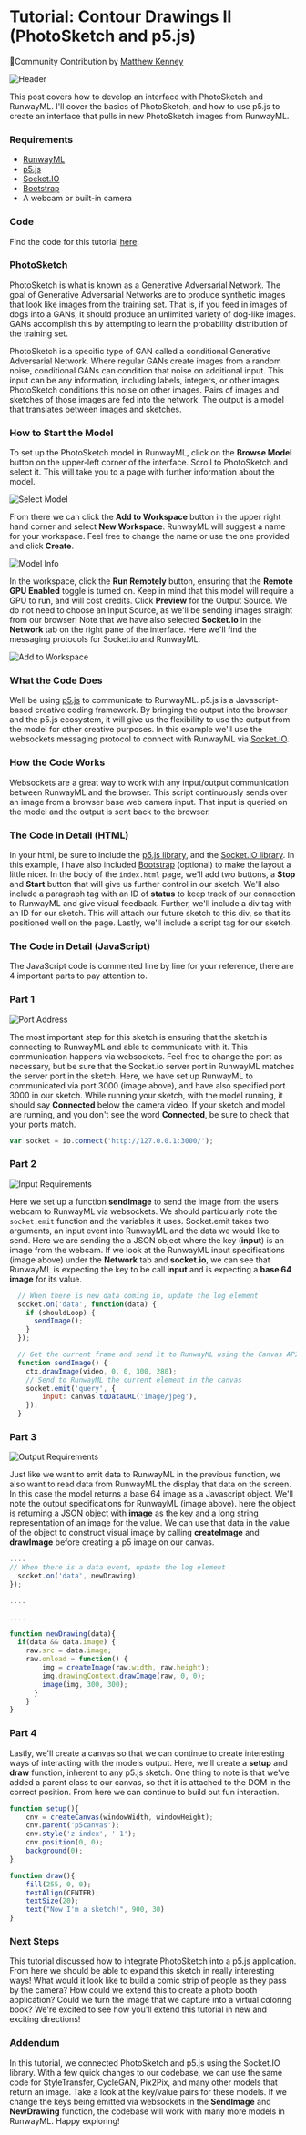 
# Tutorial: Contour Drawings II (PhotoSketch and p5.js)

🎉Community Contribution by [Matthew Kenney](http://matthewkenney.site/)

![Header](assets/images/tutorials/tutorial_p5_photosketch/header.png)

This post covers how to develop an interface with PhotoSketch and RunwayML. I'll cover the basics of  PhotoSketch, and how to use p5.js to create an interface that pulls in new PhotoSketch images from RunwayML.

### Requirements
- [RunwayML](https://runwayml.com/)
- [p5.js](https://p5js.org/download/)
- [Socket.IO](https://socket.io)
- [Bootstrap](https://getbootstrap.com/) 
- A webcam or built-in camera

### Code
Find the code for this tutorial [here](https://github.com/runwayml/p5js/tree/master/PhotoSketch/PhotoSketch_Websockets).

### PhotoSketch
PhotoSketch is what is known as a Generative Adversarial Network. The goal of Generative Adversarial Networks are to produce synthetic  images that look like images from the training set. That is, if you feed in images of dogs into a GANs, it should produce an unlimited variety of dog-like images. GANs accomplish this by attempting to learn the probability distribution of the training set.

PhotoSketch is a specific type of GAN called a conditional Generative Adversarial Network. Where regular GANs create images from a random noise, conditional GANs can condition that noise on additional input. This input can be any information, including labels, integers, or other images. PhotoSketch conditions this noise on other images. Pairs of images and sketches of those images are fed into the network. The output is a model that translates between images and sketches.

### How to Start the Model
To set up the PhotoSketch model in RunwayML, click on the **Browse Model** button on the upper-left corner of the interface. Scroll to PhotoSketch and select it. This will take you to a page with further information about the model. 

![Select Model](assets/images/tutorials/tutorial_p5_photosketch/selection.png)

From there we can click the **Add to Workspace** button in the upper right hand corner and select **New Workspace**. RunwayML will suggest a name for your workspace. Feel free to change the name or use the one provided and click **Create**. 

![Model Info](assets/images/tutorials/tutorial_p5_photosketch/info.png)

In the workspace, click the **Run Remotely** button, ensuring that the **Remote GPU Enabled** toggle is turned on. Keep in mind that this model will require a GPU to run, and will cost credits. Click **Preview** for the Output Source. We do not need to choose an Input Source, as we'll be sending images straight from our browser! Note that we have also selected **Socket.io** in the **Network** tab on the right pane of the interface. Here we'll find the messaging protocols for Socket.io and RunwayML.


![Add to Workspace](assets/images/tutorials/tutorial_p5_photosketch/interface.png)

### What the Code Does
Well be using [p5.js](https://p5js.org) to communicate to RunwayML. p5.js is a Javascript-based creative coding framework. By bringing the output into the browser and the p5.js ecosystem, it will give us the flexibility to use the output from the model for other creative purposes. In this example we'll use the websockets messaging protocol to connect with RunwayML via [Socket.IO](https://socket.io/).

### How the Code Works
Websockets are a great way to work with any input/output communication between RunwayML and the browser. This script continuously sends over an image from a browser base web camera input. That input is queried on the model and the output is sent back to the browser.

### The Code in Detail (HTML)
In your html, be sure to include the [p5.js library](https://p5js.org/download/), and the [Socket.IO library](https://socket.io/). In this example, I have also included [Bootstrap](https://getbootstrap.com/) (optional) to make the layout a little nicer. In the body of the `index.html` page, we'll add two buttons, a **Stop** and **Start** button that will give us further control in our sketch. We'll also include a paragraph tag with an ID of **status** to keep track of our connection to RunwayML and give visual feedback. Further, we'll include a div tag with an ID for our sketch. This will attach our future sketch to this div, so that its positioned well on the page. Lastly, we'll include a script tag for our sketch.

### The Code in Detail (JavaScript)
The JavaScript code is commented line by line for your reference, there are 4 important parts to pay attention to.  

### Part 1

![Port Address](assets/images/tutorials/tutorial_p5_photosketch/port.png)


The most important step for this sketch is ensuring that the sketch is connecting to RunwayML and able to communicate with it. This communication happens via websockets. Feel free to change the port as necessary, but be sure that the Socket.io server port in RunwayML matches the server port in the sketch. Here, we have set up RunwayML to communicated via port 3000 (image above), and have also specified port 3000 in our sketch. While running your sketch, with the model running, it should say **Connected** below the camera video. If your sketch and model are running, and you don't see the word **Connected**, be sure to check that your ports match.

```js
var socket = io.connect('http://127.0.0.1:3000/');
```


### Part 2
![Input Requirements](assets/images/tutorials/tutorial_p5_photosketch/input.png)

Here we set up a function **sendImage** to send the image from the users webcam to RunwayML via websockets. We should particularly note the `socket.emit` function and the variables it uses. Socket.emit takes two arguments, an input event into RunwayML and the data we would like to send. Here we are sending the a JSON object where the key (**input**) is an image from the webcam. If we look at the RunwayML input specifications (image above) under the **Network** tab and **socket.io**, we can see that RunwayML is expecting the key to be call **input** and is expecting a **base 64 image** for its value.

```js
  // When there is new data coming in, update the log element
  socket.on('data', function(data) {
    if (shouldLoop) {
      sendImage();
    }
  });

  // Get the current frame and send it to RunwayML using the Canvas API
  function sendImage() {
    ctx.drawImage(video, 0, 0, 300, 280);
    // Send to RunwayML the current element in the canvas
    socket.emit('query', {
        input: canvas.toDataURL('image/jpeg'),
    });
  }
```
  
### Part 3

![Output Requirements](assets/images/tutorials/tutorial_p5_photosketch/output.png)

Just like we want to emit data to RunwayML in the previous function, we also want to read data from RunwayML the display that data on the screen. In this case the model returns a base 64 image as a Javascript object. We'll note the output specifications for RunwayML (image above). here the object is returning a JSON object with **image** as the key and a long string representation of an image for the value. We can use that data in the value of the object to construct visual image by calling **createImage** and **drawImage** before creating a p5 image on our canvas.
```js  
....
// When there is a data event, update the log element
  socket.on('data', newDrawing);
});

....

....

function newDrawing(data){
  if(data && data.image) {
    raw.src = data.image;
    raw.onload = function() {
        img = createImage(raw.width, raw.height);
        img.drawingContext.drawImage(raw, 0, 0);
        image(img, 300, 300); 
      }
    }
}
```

### Part 4
Lastly, we'll create a canvas so that we can continue to create interesting ways of interacting with the models output. Here, we'll create a **setup** and **draw** function, inherent to any p5.js sketch. One thing to note is that we've added a parent class to our canvas, so that it is attached to the DOM in the correct position. From here we can continue to build out fun interaction.
```js
function setup(){
    cnv = createCanvas(windowWidth, windowHeight);
    cnv.parent('p5canvas');
    cnv.style('z-index', '-1');
    cnv.position(0, 0);
    background(0);
}

function draw(){
    fill(255, 0, 0);
    textAlign(CENTER);
    textSize(20);
    text("Now I'm a sketch!", 900, 30)
}
```

### Next Steps
This tutorial discussed how to integrate PhotoSketch into a p5.js application. From here we should be able to expand this sketch in really interesting ways! What would it look like to build a comic strip of people as they pass by the camera? How could we extend this to create a photo booth application? Could we turn the image that we capture into a virtual coloring book? We're excited to see how you'll extend this tutorial in new and exciting directions! 

### Addendum
In this tutorial, we connected PhotoSketch and p5.js using the Socket.IO library. With a few quick changes to our codebase, we can use the same code for StyleTransfer, CycleGAN, Pix2Pix, and many other models that return an image. Take a look at the key/value pairs for these models. If we change the keys being emitted via websockets in the **SendImage** and **NewDrawing** function, the codebase will work with many more models in RunwayML. Happy exploring!
